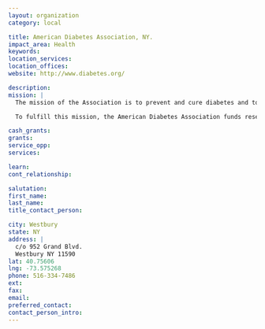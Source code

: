 ```yaml
---
layout: organization
category: local

title: American Diabetes Association, NY.
impact_area: Health
keywords: 
location_services: 
location_offices: 
website: http://www.diabetes.org/

description: 
mission: |
  The mission of the Association is to prevent and cure diabetes and to improve the lives of all people affected by diabetes.

  To fulfill this mission, the American Diabetes Association funds research </diabetes-research/research-home.jsp>, publishes scientific findings, provides information </about-diabetes.jsp> and other services to people with diabetes, their families, health professionals </for-health-professionals-and-scientists/professionals.jsp> and the public. The Association is also actively involved in advocating </advocacy-and-legalresources/advocacy.jsp> for scientific research and for the rights of people with diabetes.

cash_grants: 
grants: 
service_opp: 
services: 

learn: 
cont_relationship: 

salutation: 
first_name: 
last_name: 
title_contact_person: 

city: Westbury
state: NY
address: |
  c/o 952 Grand Blvd.  
  Westbury NY 11590
lat: 40.75606
lng: -73.575268
phone: 516-334-7486
ext: 
fax: 
email: 
preferred_contact: 
contact_person_intro: 
---
```

